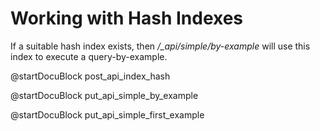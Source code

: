 Working with Hash Indexes
=========================

If a suitable hash index exists, then */_api/simple/by-example* will use this index to execute a query-by-example.

<!-- js/actions/api-index.js -->
@startDocuBlock post_api_index_hash

<!-- js/actions/api-index.js -->
@startDocuBlock put_api_simple_by_example

<!-- js/actions/api-index.js -->
@startDocuBlock put_api_simple_first_example
